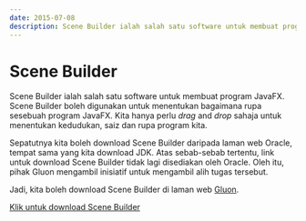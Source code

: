 ```yaml
---
date: 2015-07-08
description: Scene Builder ialah salah satu software untuk membuat program JavaFX. Scene Builder boleh digunakan untuk menentukan bagaimana rupa sesebuah program JavaFX.
---
```


# Scene Builder

Scene Builder ialah salah satu software untuk membuat program JavaFX.
Scene Builder boleh digunakan untuk menentukan bagaimana rupa
sesebuah program JavaFX. Kita hanya perlu _drag_ and _drop_ sahaja untuk
menentukan kedudukan, saiz dan rupa program kita.

Sepatutnya kita boleh download Scene Builder daripada laman web Oracle,
tempat sama yang kita download JDK. Atas sebab-sebab tertentu, link
untuk download Scene Builder tidak lagi disediakan oleh Oracle. Oleh
itu, pihak Gluon mengambil inisiatif untuk mengambil alih tugas
tersebut.

Jadi, kita boleh download Scene Builder di laman web [Gluon](http://gluonhq.com).

[Klik untuk download Scene Builder](http://gluonhq.com/products/scene-builder)
